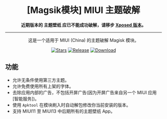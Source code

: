 
<div align="center">

# [Magsik模块]  MIUI 主题破解

<b>近期版本的 主题壁纸 应已不能成功破解，请移步 [Xposed 版本](https://github.com/qqlittleice/FuckMiuiThemeManager)。</b>

---

这是一个适用于 MIUI (China) 的主题破解 Magisk 模块。

[![Stars](https://img.shields.io/github/stars/YuKongA/Unlock_MIUI_ThemeManager?label=stars)](https://github.com/YuKongA/Unlock_MIUI_ThemeManager) [![Release](https://img.shields.io/github/v/release/YuKongA/Unlock_MIUI_ThemeManager?label=release)](https://github.com/YuKongA/Unlock_MIUI_ThemeManager/releases/latest) [![Download](https://img.shields.io/github/downloads/YuKongA/Unlock_MIUI_ThemeManager/total)](https://github.com/YuKongA/Unlock_MIUI_ThemeManager/releases)

</div>

## 功能

- 允许无条件使用第三方主题。
- 允许免费使用所有上架的字体。
- 去除应用内部的广告，不包括开屏广告(因为开屏广告来自另一个 MIUI 应用[智能服务])。
- 使用 `Apktool` 在模块刷入时自动解包修改你当前安装的版本。
- 支持 MIUI11 至 MIUI13 中后期所有的主题壁纸 App。
